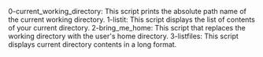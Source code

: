 0-current_working_directory: This script prints the absolute path name of the current working directory.
1-listit: This script displays the list of contents of your current directory.
2-bring_me_home: This script that replaces the working directory with the user's home directory.
3-listfiles: This script displays current directory contents in a long format.
